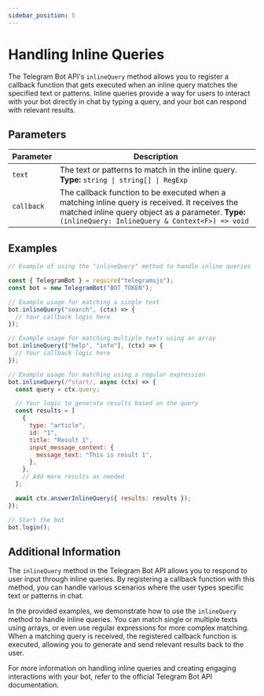 ```yaml
---
sidebar_position: 5
---
```


# Handling Inline Queries

The Telegram Bot API's `inlineQuery` method allows you to register a callback function that gets executed when an inline query matches the specified text or patterns. Inline queries provide a way for users to interact with your bot directly in chat by typing a query, and your bot can respond with relevant results.

## Parameters

| Parameter  | Description                                                                                                                                                                                            |
| ---------- | ------------------------------------------------------------------------------------------------------------------------------------------------------------------------------------------------------ |
| `text`     | The text or patterns to match in the inline query. **Type:** `string \| string[] \| RegExp`                                                                                                            |
| `callback` | The callback function to be executed when a matching inline query is received. It receives the matched inline query object as a parameter. **Type:** `(inlineQuery: InlineQuery & Context<F>) => void` |

## Examples

```javascript
// Example of using the "inlineQuery" method to handle inline queries

const { TelegramBot } = require("telegramsjs");
const bot = new TelegramBot("BOT_TOKEN");

// Example usage for matching a single text
bot.inlineQuery("search", (ctx) => {
  // Your callback logic here
});

// Example usage for matching multiple texts using an array
bot.inlineQuery(["help", "info"], (ctx) => {
  // Your callback logic here
});

// Example usage for matching using a regular expression
bot.inlineQuery(/^start/, async (ctx) => {
  const query = ctx.query;

  // Your logic to generate results based on the query
  const results = [
    {
      type: "article",
      id: "1",
      title: "Result 1",
      input_message_content: {
        message_text: "This is result 1",
      },
    },
    // Add more results as needed
  ];

  await ctx.answerInlineQuery({ results: results });
});

// Start the bot
bot.login();
```

## Additional Information

The `inlineQuery` method in the Telegram Bot API allows you to respond to user input through inline queries. By registering a callback function with this method, you can handle various scenarios where the user types specific text or patterns in chat.

In the provided examples, we demonstrate how to use the `inlineQuery` method to handle inline queries. You can match single or multiple texts using arrays, or even use regular expressions for more complex matching. When a matching query is received, the registered callback function is executed, allowing you to generate and send relevant results back to the user.

For more information on handling inline queries and creating engaging interactions with your bot, refer to the official Telegram Bot API documentation.
